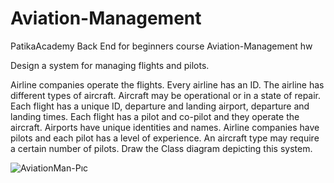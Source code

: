 # Aviation-Management
PatikaAcademy Back End for beginners course Aviation-Management hw

Design a system for managing flights and pilots.

Airline companies operate the flights. Every airline has an ID.
The airline has different types of aircraft.
Aircraft may be operational or in a state of repair.
Each flight has a unique ID, departure and landing airport, departure and landing times.
Each flight has a pilot and co-pilot and they operate the aircraft.
Airports have unique identities and names.
Airline companies have pilots and each pilot has a level of experience.
An aircraft type may require a certain number of pilots.
Draw the Class diagram depicting this system.




![AviationMan-Pıc](https://github.com/YYigitGokmen/Aviation-Management/assets/157407435/ca0606a2-172a-40d4-b222-8bf8352e9c0d)

























